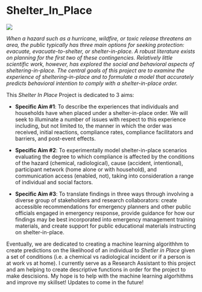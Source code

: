 # Shelter_In_Place
![](http://www.csus.edu/aba/police/images/shelter.jpg)

*When a hazard such as a hurricane, wildfire, or toxic release threatens an area, the public typically has three main options for seeking protection: evacuate, evacuate-to-shelter, or shelter-in-place. A robust literature exists on planning for the first two of these contingencies. Relatively little scientific work, however, has explored the social and behavioral aspects of sheltering-in-place. The central goals of this project are to examine the experience of sheltering-in-place and to formulate a model that accurately predicts behavioral intention to comply with a shelter-in-place order.*

This *Shelter In Place* Project is dedicated to 3 aims:

- **Specific Aim #1**: To describe the experiences that individuals and households have when placed under a shelter-in-place order. We will seek to illuminate a number of issues with respect to this experience including, but not limited to, the manner in which the order was received, initial reactions, compliance rates, compliance facilitators and barriers, and post-event effects.

- **Specific Aim #2**: To experimentally model shelter-in-place scenarios evaluating the degree to which compliance is affected by the conditions of the hazard (chemical, radiological), cause (accident, intentional), participant network (home alone or with household), and communication access (enabled, not), taking into consideration a range of individual and social factors. 

- **Specific Aim #3**: To translate findings in three ways through involving a diverse group of stakeholders and research collaborators: create accessible recommendations for emergency planners and other public officials engaged in emergency response, provide guidance for how our findings may be best incorporated into emergency management training materials, and create support for public educational materials instructing on shelter-in-place.

Eventually, we are dedicated to creating a machine learning algorithhm to create predictions on the likelihood of an individual to *Shetler in Place* given a set of conditions (i.e. a chemical vs radiological incident or if a person is at work vs at home). I currently serve as a Research Assistant to this project and am helping to create descriptive functions in order for the project to make descisions. My hope is to help with the machine learning algorhithms and improve my skillset! Updates to come in the future!
